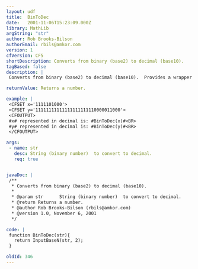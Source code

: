 ```yaml
---
layout: udf
title:  BinToDec
date:   2001-11-06T15:23:09.000Z
library: MathLib
argString: "str"
author: Rob Brooks-Bilson
authorEmail: rbils@amkor.com
version: 1
cfVersion: CF5
shortDescription: Converts from binary (base2) to decimal (base10).
tagBased: false
description: |
 Converts from binary (base2) to decimal (base10).  Provides a wrapper around the BIF InputBaseN.  Converts both positive and negative numbers.

returnValue: Returns a number.

example: |
 <CFSET x='1111101000'>
 <CFSET y='11111111111111111111110000011000'>
 <CFOUTPUT>
 #x# represented in decimal is: #BinToDec(x)#<BR>
 #y# represented in decimal is: #BinToDec(y)#<BR>
 </CFOUTPUT>

args:
 - name: str
   desc: String (binary number)  to convert to decimal.
   req: true


javaDoc: |
 /**
  * Converts from binary (base2) to decimal (base10).
  * 
  * @param str      String (binary number)  to convert to decimal. 
  * @return Returns a number. 
  * @author Rob Brooks-Bilson (rbils@amkor.com) 
  * @version 1.0, November 6, 2001 
  */

code: |
 function BinToDec(str){
   return InputBaseN(str, 2);
 }

oldId: 346
---
```



